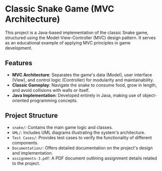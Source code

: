 # Classic Snake Game (MVC Architecture)

This project is a Java-based implementation of the classic Snake game, structured using the Model-View-Controller (MVC) design pattern. It serves as an educational example of applying MVC principles in game development.

## Features

- **MVC Architecture**: Separates the game's data (Model), user interface (View), and control logic (Controller) for modularity and maintainability.
- **Classic Gameplay**: Navigate the snake to consume food, grow in length, and avoid collisions with walls or itself.
- **Java Implementation**: Developed entirely in Java, making use of object-oriented programming concepts.

## Project Structure

- `snake/`: Contains the main game logic and classes.
- `UML/`: Includes UML diagrams illustrating the system's architecture.
- `Test Cases/`: Provides test cases to verify the functionality of different components.
- `Documentation/`: Offers detailed documentation on the project's design and implementation.
- `assignments-3.pdf`: A PDF document outlining assignment details related to the project.

